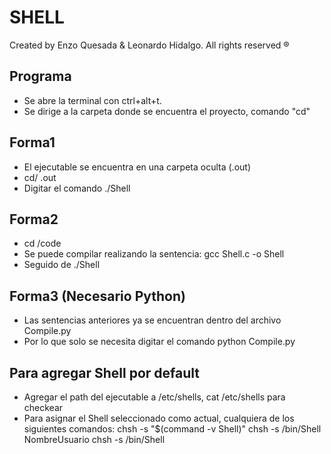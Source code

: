 # SHELL
Created by Enzo Quesada & Leonardo Hidalgo.
All rights reserved ®

## Programa
* Se abre la terminal con ctrl+alt+t.
* Se dirige a la carpeta donde se encuentra el proyecto, comando "cd"

## Forma1
* El ejecutable se encuentra en una carpeta oculta (.out)
* cd/ .out
* Digitar el comando ./Shell
## Forma2
* cd /code
* Se puede compilar realizando la sentencia: gcc Shell.c -o Shell
* Seguido de ./Shell
## Forma3  (Necesario Python)
* Las sentencias anteriores ya se encuentran dentro del archivo Compile.py
* Por lo que solo se necesita digitar el comando python Compile.py

## Para agregar Shell por default
* Agregar el path del ejecutable a /etc/shells, cat /etc/shells para checkear
* Para asignar el Shell seleccionado como actual, cualquiera de los siguientes comandos:
		chsh -s "$(command -v Shell)"
		chsh -s /bin/Shell NombreUsuario
		chsh -s /bin/Shell



